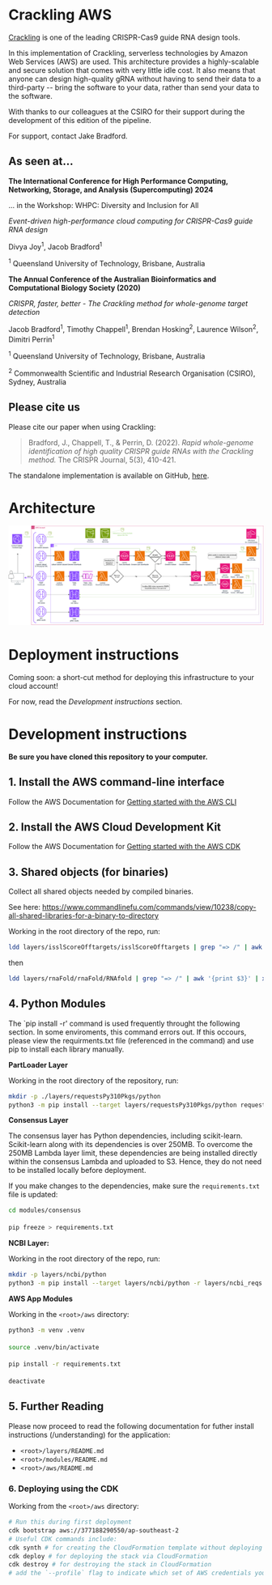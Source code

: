 # Crackling AWS

[Crackling](https://github.com/bmds-lab/Crackling) is one of the leading CRISPR-Cas9 guide RNA design tools.

In this implementation of Crackling, serverless technologies by Amazon Web Services (AWS) are used. This architecture provides a highly-scalable and secure solution that comes with very little idle cost. It also means that anyone can design high-quality gRNA without having to send their data to a third-party -- bring the software to your data, rather than send your data to the software.

With thanks to our colleagues at the CSIRO for their support during the development of this edition of the pipeline.

For support, contact Jake Bradford.

## As seen at...

**The International Conference for High Performance Computing, Networking, Storage, and Analysis (Supercomputing) 2024**

... in the Workshop: WHPC: Diversity and Inclusion for All

*Event-driven high-performance cloud computing for CRISPR-Cas9 guide RNA design*

Divya Joy<sup>1</sup>, Jacob Bradford<sup>1</sup>

<sup>1</sup> Queensland University of Technology, Brisbane, Australia 

**The Annual Conference of the Australian Bioinformatics and Computational Biology Society (2020)**

*CRISPR, faster, better - The Crackling method for whole-genome target detection*

Jacob Bradford<sup>1</sup>, Timothy Chappell<sup>1</sup>, Brendan Hosking<sup>2</sup>, Laurence Wilson<sup>2</sup>, Dimitri Perrin<sup>1</sup>


<sup>1</sup> Queensland University of Technology, Brisbane, Australia 

<sup>2</sup> Commonwealth Scientific and Industrial Research Organisation (CSIRO), Sydney, Australia 

## Please cite us

Please cite our paper when using Crackling:

> Bradford, J., Chappell, T., & Perrin, D. (2022). *Rapid whole-genome identification of high quality CRISPR guide RNAs with the Crackling method.* The CRISPR Journal, 5(3), 410-421.

The standalone implementation is available on GitHub, [here](https://github.com/bmds-lab/Crackling).

# Architecture

![Architecture diagram](CracklingAws.drawio.png)

# Deployment instructions

Coming soon: a short-cut method for deploying this infrastructure to your cloud account!

For now, read the *Development instructions* section.

# Development instructions

**Be sure you have cloned this repository to your computer.**

## 1. Install the AWS command-line interface

Follow the AWS Documentation for [Getting started with the AWS CLI](https://docs.aws.amazon.com/cli/latest/userguide/cli-chap-getting-started.html)

## 2. Install the AWS Cloud Development Kit

Follow the AWS Documentation for [Getting started with the AWS CDK](https://docs.aws.amazon.com/cdk/v2/guide/getting_started.html)

## 3. Shared objects (for binaries)

Collect all shared objects needed by compiled binaries.

See here: https://www.commandlinefu.com/commands/view/10238/copy-all-shared-libraries-for-a-binary-to-directory

Working in the root directory of the repo, run:

```bash
ldd layers/isslScoreOfftargets/isslScoreOfftargets | grep "=> /" | awk '{print $3}' | xargs -I '{}' cp -v '{}' layers/sharedObjects
```

then

```bash
ldd layers/rnaFold/rnaFold/RNAfold | grep "=> /" | awk '{print $3}' | xargs -I '{}' cp -v '{}' layers/sharedObjects
```

## 4. Python Modules 

The `pip install -r' command is used frequently throught the following section. In some enviroments, this command errors out. If this occours, please view the requirments.txt file (referenced in the command) and use pip to install each library manually.

**PartLoader Layer**

Working in the root directory of the repository, run:

```bash
mkdir -p ./layers/requestsPy310Pkgs/python
python3 -m pip install --target layers/requestsPy310Pkgs/python requests
```

**Consensus Layer**

The consensus layer has Python dependencies, including scikit-learn. Scikit-learn along with its dependencies is over 250MB. To overcome the 250MB Lambda layer limit, these dependencies are being installed directly within the consensus Lambda and uploaded to S3. Hence, they do not need to be installed locally before deployment.

If you make changes to the dependencies, make sure the `requirements.txt` file is updated:

```bash
cd modules/consensus

pip freeze > requirements.txt
```

**NCBI Layer:**

Working in the root directory of the repo, run:
```bash
mkdir -p layers/ncbi/python
python3 -m pip install --target layers/ncbi/python -r layers/ncbi_reqs.txt
```

**AWS App Modules**

Working in the `<root>/aws` directory:
```bash
python3 -m venv .venv

source .venv/bin/activate

pip install -r requirements.txt

deactivate
```

## 5. Further Reading
Please now proceed to read the following documentation for futher install instructions (/understanding) for the application:
 - `<root>/layers/README.md`
 - `<root>/modules/README.md`
 - `<root>/aws/README.md`

### 6. Deploying using the CDK
Working from the `<root>/aws` directory:
```bash
# Run this during first deployment
cdk bootstrap aws://377188290550/ap-southeast-2
# Useful CDK commands include:
cdk synth # for creating the CloudFormation template without deploying
cdk deploy # for deploying the stack via CloudFormation
cdk destroy # for destroying the stack in CloudFormation
# add the `--profile` flag to indicate which set of AWS credentials you wish to use, e.g.  `--profile bmds`.
```
